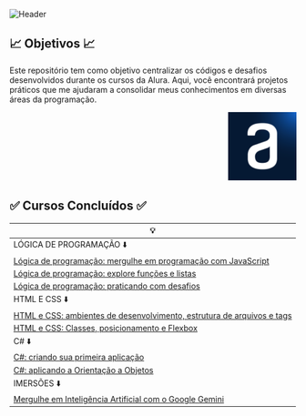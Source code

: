 ![Header](https://capsule-render.vercel.app/api?type=waving&height=121&color=0000CD&text=🖥️%20Códigos%20Alura%20🖥️&fontSize=35&fontColor=AFEEEE&section=header&fontAlignY=65)

## 📈 Objetivos 📈

Este repositório tem como objetivo centralizar os códigos e desafios desenvolvidos durante os cursos da Alura. Aqui, você encontrará projetos práticos que me ajudaram a consolidar meus conhecimentos em diversas áreas da programação.

<p align = "right">
<img src="img/alura.png" width="120" height="120" alt="Alura">



## ✅ Cursos Concluídos ✅

<div align = "middle">
 
| 💡 |
|---------|
| LÓGICA DE PROGRAMAÇÃO ⬇️|
| [Lógica de programação: mergulhe em programação com JavaScript](https://github.com/z0mer/ALURA_CURSOS/tree/main/!LOGICA_DE_PROGRAMACAO/C1_L.D.P) |
| [Lógica de programação: explore funções e listas](https://github.com/z0mer/ALURA_CURSOS/tree/main/!LOGICA_DE_PROGRAMACAO/C2_L.D.P) |
| [Lógica de programação: praticando com desafios](https://github.com/z0mer/ALURA_CURSOS/tree/main/!LOGICA_DE_PROGRAMACAO/C4_L.D.P) |
| HTML E CSS ⬇️|
| [HTML e CSS: ambientes de desenvolvimento, estrutura de arquivos e tags](https://github.com/z0mer/ALURA_CURSOS/tree/main/!HTML_E_CSS/C1_HTMLECSS) |
| [HTML e CSS: Classes, posicionamento e Flexbox](https://github.com/z0mer/ALURA_CURSOS/tree/main/!HTML_E_CSS/C2_HTMLECSS) |
| C# ⬇️|
| [C#: criando sua primeira aplicação](https://github.com/z0mer/ALURA_CURSOS/tree/main/!C%23/C1.C%23) |
| [C#: aplicando a Orientação a Objetos](https://github.com/z0mer/ALURA_CURSOS/tree/main/!C%23/C2.C%23) |
| IMERSÕES ⬇️|
| [Mergulhe em Inteligência Artificial com o Google Gemini](https://github.com/z0mer/ALURA_CURSOS/tree/main/!IMERSAO_GEMINI) |

</div>

